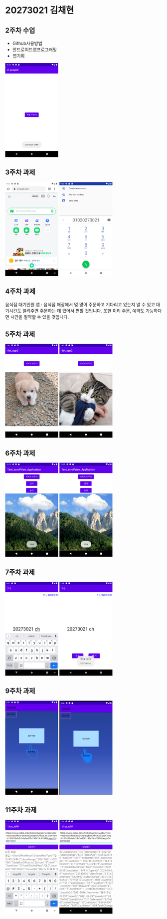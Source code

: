 # 20273021 김채현

## 2주차  수업
  - Github사용방법
  - 안드로이드앱프로그래밍
  - 앱기획

<img width="170" height="300" src="./png/2주차 과제 스크린샷.png"></img>

## 3주차 과제
<img width="170" height="300" src="./png/3주차 과제 스크린샷 네이버.png"></img>
<img width="170" height="300" src="./png/3주차 과제 스크린샷 전화번호.png"></img>

## 4주차 과제
음식점 대기인원 앱
: 음식점 매장에서 몇 명이 주문하고 기다리고 있는지 알 수 있고 대기시간도 알려주면 주문하는 데 있어서 편할 것입니다.
또한 미리 주문, 예약도 가능하다면 시간을 절약할 수 있을 것입니다.

## 5주차 과제
<img width="170" height="300" src="./png/5주차과제1.png"></img>
<img width="170" height="300" src="./png/5주차과제2.png"></img>

## 6주차 과제
<img width="170" height="300" src="./png/6주차과제_넓이.png"></img>
<img width="170" height="300" src="./png/6주차과제_높이.png"></img>

## 7주차 과제
<img width="170" height="300" src="./png/7주차과제1.png"></img>
<img width="170" height="300" src="./png/7주차과제2.png"></img>

## 9주차 과제
<img width="170" height="300" src="./png/9주차과제.png"></img>
<img width="170" height="300" src="./png/9주차과제1.png"></img>

## 11주차 과제
<img width="170" height="300" src="./png/11주차과제.png"></img>
<img width="170" height="300" src="./png/11주차과제1.png"></img>
